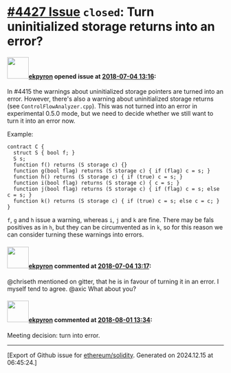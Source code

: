 # [\#4427 Issue](https://github.com/ethereum/solidity/issues/4427) `closed`: Turn uninitialized storage returns into an error?

#### <img src="https://avatars.githubusercontent.com/u/1347491?v=4" width="50">[ekpyron](https://github.com/ekpyron) opened issue at [2018-07-04 13:16](https://github.com/ethereum/solidity/issues/4427):

In #4415 the warnings about uninitialized storage pointers are turned into an error.
However, there's also a warning about uninitialized storage returns (see ``ControlFlowAnalyzer.cpp``). This was not turned into an error in experimental 0.5.0 mode, but we need to decide whether we still want to turn it into an error now.

Example:
```
contract C {
  struct S { bool f; }
  S s;
  function f() returns (S storage c) {}
  function g(bool flag) returns (S storage c) { if (flag) c = s; }
  function h() returns (S storage c) { if (true) c = s; }
  function i(bool flag) returns (S storage c) { c = s; }
  function j(bool flag) returns (S storage c) { if (flag) c = s; else c = s; }
  function k() returns (S storage c) { if (true) c = s; else c = c; }
}
```

``f``, ``g`` and ``h`` issue a warning, whereas ``i``, ``j`` and ``k`` are fine.
There may be fals positives as in ``h``, but they can be circumvented as in ``k``, so for this reason we can consider turning these warnings into errors.

#### <img src="https://avatars.githubusercontent.com/u/1347491?v=4" width="50">[ekpyron](https://github.com/ekpyron) commented at [2018-07-04 13:17](https://github.com/ethereum/solidity/issues/4427#issuecomment-402476493):

@chriseth mentioned on gitter, that he is in favour of turning it in an error.
I myself tend to agree.
@axic What about you?

#### <img src="https://avatars.githubusercontent.com/u/1347491?v=4" width="50">[ekpyron](https://github.com/ekpyron) commented at [2018-08-01 13:34](https://github.com/ethereum/solidity/issues/4427#issuecomment-409576456):

Meeting decision: turn into error.


-------------------------------------------------------------------------------



[Export of Github issue for [ethereum/solidity](https://github.com/ethereum/solidity). Generated on 2024.12.15 at 06:45:24.]
